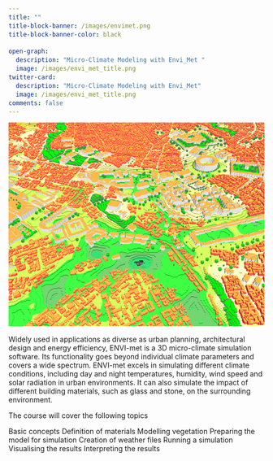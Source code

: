 ```yaml
---
title: ""
title-block-banner: /images/envimet.png
title-block-banner-color: black

open-graph:
  description: "Micro-Climate Modeling with Envi_Met "
  image: /images/envi_met_title.png
twitter-card:
  description: "Micro-Climate Modeling with Envi_Met"
  image: /images/envi_met_title.png
comments: false
---
```


![](images/envimet.png)

Widely used in applications as diverse as urban planning, architectural design and energy efficiency, ENVI-met is a 3D micro-climate simulation software. Its functionality goes beyond individual climate parameters and covers a wide spectrum. ENVI-met excels in simulating different climate conditions, including day and night temperatures, humidity, wind speed and solar radiation in urban environments. It can also simulate the impact of different building materials, such as glass and stone, on the surrounding environment.

The course will cover the following topics

Basic concepts Definition of materials Modelling vegetation Preparing the model for simulation Creation of weather files Running a simulation Visualising the results Interpreting the results
